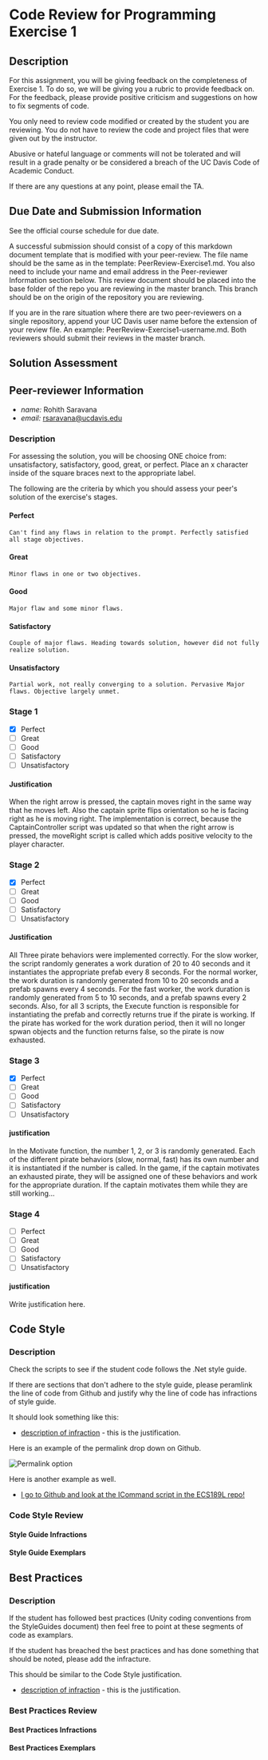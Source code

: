 # Code Review for Programming Exercise 1 #
## Description ##

For this assignment, you will be giving feedback on the completeness of Exercise 1.  To do so, we will be giving you a rubric to provide feedback on. For the feedback, please provide positive criticism and suggestions on how to fix segments of code.

You only need to review code modified or created by the student you are reviewing. You do not have to review the code and project files that were given out by the instructor.

Abusive or hateful language or comments will not be tolerated and will result in a grade penalty or be considered a breach of the UC Davis Code of Academic Conduct.

If there are any questions at any point, please email the TA.

## Due Date and Submission Information ##
See the official course schedule for due date.

A successful submission should consist of a copy of this markdown document template that is modified with your peer-review. The file name should be the same as in the template: PeerReview-Exercise1.md. You also need to include your name and email address in the Peer-reviewer Information section below. This review document should be placed into the base folder of the repo you are reviewing in the master branch. This branch should be on the origin of the repository you are reviewing.

If you are in the rare situation where there are two peer-reviewers on a single repository, append your UC Davis user name before the extension of your review file. An example: PeerReview-Exercise1-username.md. Both reviewers should submit their reviews in the master branch.  

## Solution Assessment ##

## Peer-reviewer Information

* *name:* Rohith Saravana 
* *email:* rsaravana@ucdavis.edu

### Description ###

For assessing the solution, you will be choosing ONE choice from: unsatisfactory, satisfactory, good, great, or perfect. Place an x character inside of the square braces next to the appropriate label.

The following are the criteria by which you should assess your peer's solution of the exercise's stages.

#### Perfect #### 
    Can't find any flaws in relation to the prompt. Perfectly satisfied all stage objectives.

#### Great ####
    Minor flaws in one or two objectives. 

#### Good #####
    Major flaw and some minor flaws.

#### Satisfactory ####
    Couple of major flaws. Heading towards solution, however did not fully realize solution.

#### Unsatisfactory ####
    Partial work, not really converging to a solution. Pervasive Major flaws. Objective largely unmet.


### Stage 1 ###

- [x] Perfect
- [ ] Great
- [ ] Good
- [ ] Satisfactory
- [ ] Unsatisfactory

#### Justification ##### 
When the right arrow is pressed, the captain moves right in the same way that he moves left. Also the captain sprite flips orientation so he is facing right as he is moving right. The implementation is correct, because the CaptainController script was updated so that when the right arrow is pressed, the moveRight script is called which adds positive velocity to the player character.

### Stage 2 ###

- [x] Perfect
- [ ] Great
- [ ] Good
- [ ] Satisfactory
- [ ] Unsatisfactory

#### Justification ##### 
All Three pirate behaviors were implemented correctly. For the slow worker, the script randomly generates a work duration of 20 to 40 seconds and it instantiates the appropriate prefab every 8 seconds. For the normal worker, the work duration is randomly generated from 10 to 20 seconds and a prefab spawns every 4 seconds. For the fast worker, the work duration is randomly generated from 5 to 10 seconds, and a prefab spawns every 2 seconds. Also, for all 3 scripts, the Execute function is responsible for instantiating the prefab and correctly returns true if the pirate is working. If the pirate has worked for the work duration period, then it will no longer spwan objects and the function returns false, so the pirate is now exhausted.

### Stage 3 ###

- [x] Perfect
- [ ] Great
- [ ] Good
- [ ] Satisfactory
- [ ] Unsatisfactory

#### justification ##### 
In the Motivate function, the number 1, 2, or 3 is randomly generated. Each of the different pirate behaviors (slow, normal, fast) has its own number and it is instantiated if the number is called. In the game, if the captain motivates an exhausted pirate, they will be assigned one of these behaviors and work for the appropriate duration. If the captain motivates them while they are still working...

### Stage 4 ###

- [ ] Perfect
- [ ] Great
- [ ] Good
- [ ] Satisfactory
- [ ] Unsatisfactory

#### justification ##### 
Write justification here.

## Code Style ##

### Description ###
Check the scripts to see if the student code follows the .Net style guide.

If there are sections that don't adhere to the style guide, please peramlink the line of code from Github and justify why the line of code has infractions of style guide.

It should look something like this:

* [description of infraction](https://github.com/dr-jam/ECS189L) - this is the justification.

Here is an example of the permalink drop down on Github.

![Permalink option](../images/permalink_example.png)

Here is another example as well.

* [I go to Github and look at the ICommand script in the ECS189L repo!](https://github.com/dr-jam/ECS189L/blob/1618376092e85ffd63d3af9d9dcc1f2078df2170/Projects/CommandPatternExample/Assets/Scripts/ICommand.cs#L5)

### Code Style Review ###

#### Style Guide Infractions ####

#### Style Guide Exemplars ####

## Best Practices ##

### Description ###

If the student has followed best practices (Unity coding conventions from the StyleGuides document) then feel free to point at these segments of code as examplars. 

If the student has breached the best practices and has done something that should be noted, please add the infracture.

This should be similar to the Code Style justification.

* [description of infraction](https://github.com/dr-jam/ECS189L) - this is the justification.

### Best Practices Review ###

#### Best Practices Infractions ####

#### Best Practices Exemplars ####
